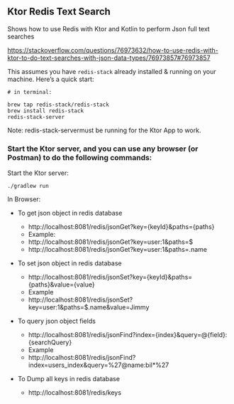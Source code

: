 ## Ktor Redis Text Search

Shows how to use Redis with Ktor and Kotlin to perform Json full text searches

https://stackoverflow.com/questions/76973632/how-to-use-redis-with-ktor-to-do-text-searches-with-json-data-types/76973857#76973857

This assumes you have `redis-stack` already installed & running on your machine. Here’s a quick start:

```
# in terminal:

brew tap redis-stack/redis-stack
brew install redis-stack
redis-stack-server
```

Note: redis-stack-servermust be running for the Ktor App to work.

### Start the Ktor server, and you can use any browser (or Postman) to do the following commands:

Start the Ktor server:

`./gradlew run`

In Browser:

- To get json object in redis database
  - http://localhost:8081/redis/jsonGet?key={keyId}&paths={paths}
  - Example:
  - http://localhost:8081/redis/jsonGet?key=user:1&paths=$
  - http://localhost:8081/redis/jsonGet?key=user:1&paths=.name

- To set json object in redis database
  - http://localhost:8081/redis/jsonSet?key={keyId}&paths={paths}&value={value}
  - Example
  - http://localhost:8081/redis/jsonSet?key=user:1&paths=$.name&value=Jimmy

- To query json object fields
  - http://localhost:8081/redis/jsonFind?index={index}&query=@{field}:{searchQuery}
  - Example
  - http://localhost:8081/redis/jsonFind?index=users_index&query=%27@name:bil*%27

- To Dump all keys in redis database
  - http://localhost:8081/redis/keys

    
